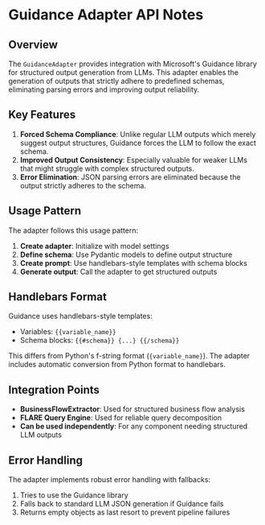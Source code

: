 # Guidance Adapter API Notes

## Overview

The `GuidanceAdapter` provides integration with Microsoft's Guidance library for structured output generation from LLMs. This adapter enables the generation of outputs that strictly adhere to predefined schemas, eliminating parsing errors and improving output reliability.

## Key Features

1. **Forced Schema Compliance**: Unlike regular LLM outputs which merely suggest output structures, Guidance forces the LLM to follow the exact schema.
2. **Improved Output Consistency**: Especially valuable for weaker LLMs that might struggle with complex structured outputs.
3. **Error Elimination**: JSON parsing errors are eliminated because the output strictly adheres to the schema.

## Usage Pattern

The adapter follows this usage pattern:

1. **Create adapter**: Initialize with model settings
2. **Define schema**: Use Pydantic models to define output structure
3. **Create prompt**: Use handlebars-style templates with schema blocks
4. **Generate output**: Call the adapter to get structured outputs

## Handlebars Format

Guidance uses handlebars-style templates:
- Variables: `{{variable_name}}`
- Schema blocks: `{{#schema}} {...} {{/schema}}`

This differs from Python's f-string format (`{variable_name}`). The adapter includes automatic conversion from Python format to handlebars.

## Integration Points

- **BusinessFlowExtractor**: Used for structured business flow analysis
- **FLARE Query Engine**: Used for reliable query decomposition
- **Can be used independently**: For any component needing structured LLM outputs

## Error Handling

The adapter implements robust error handling with fallbacks:
1. Tries to use the Guidance library
2. Falls back to standard LLM JSON generation if Guidance fails
3. Returns empty objects as last resort to prevent pipeline failures
```
